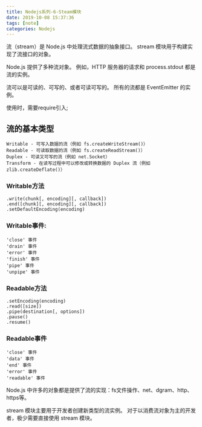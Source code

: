 ```yaml
---
title: Nodejs系列-6-Steam模块
date: 2019-10-08 15:37:36
tags: [note]
categories: Nodejs
---
```


流（stream）是 Node.js 中处理流式数据的抽象接口。 stream 模块用于构建实现了流接口的对象。

Node.js 提供了多种流对象。 例如，HTTP 服务器的请求和 process.stdout 都是流的实例。

流可以是可读的、可写的、或者可读可写的。 所有的流都是 EventEmitter 的实例。

使用时，需要require引入;
<!-- more -->

## 流的基本类型

	Writable - 可写入数据的流（例如 fs.createWriteStream()）
	Readable - 可读取数据的流（例如 fs.createReadStream()）
	Duplex - 可读又可写的流（例如 net.Socket） 		
	Transform - 在读写过程中可以修改或转换数据的 Duplex 流（例如 zlib.createDeflate()）

### Writable方法
	.write(chunk[, encoding][, callback])
	.end([chunk][, encoding][, callback])
	.setDefaultEncoding(encoding)
### Writable事件:

	'close' 事件
	'drain' 事件
	'error' 事件
	'finish' 事件
	'pipe' 事件
	'unpipe' 事件
### Readable方法
	.setEncoding(encoding)
	.read([size])
	.pipe(destination[, options])
	.pause()
	.resume()
### Readable事件
	'close' 事件
	'data' 事件
	'end' 事件
	'error' 事件
	'readable' 事件

Node.js 中许多的对象都是提供了流的实现：fs文件操作、net、dgram、http、https等。

stream 模块主要用于开发者创建新类型的流实例。 对于以消费流对象为主的开发者，极少需要直接使用 stream 模块。

